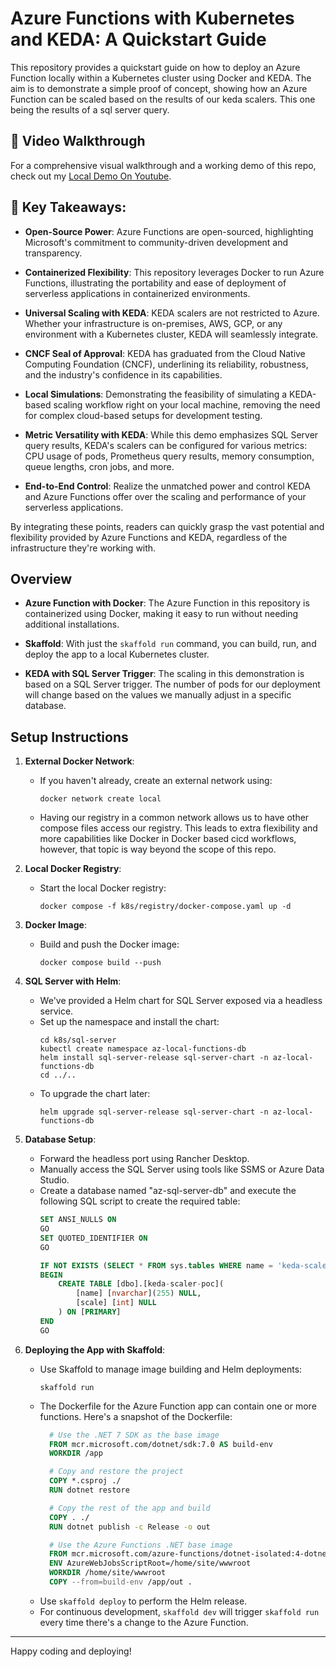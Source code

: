 # Azure Functions with Kubernetes and KEDA: A Quickstart Guide

This repository provides a quickstart guide on how to deploy an Azure Function locally within a Kubernetes cluster using Docker and KEDA. The aim is to demonstrate a simple proof of concept, showing how an Azure Function can be scaled based on the results of our keda scalers. This one being the results of a sql server query.

## 🎥 **Video Walkthrough**
For a comprehensive visual walkthrough and a working demo of this repo, check out my [Local Demo On Youtube](https://www.youtube.com/watch?v=ULrng1T31EY).

## 🚀 **Key Takeaways**:

- **Open-Source Power**: Azure Functions are open-sourced, highlighting Microsoft's commitment to community-driven development and transparency.

- **Containerized Flexibility**: This repository leverages Docker to run Azure Functions, illustrating the portability and ease of deployment of serverless applications in containerized environments.

- **Universal Scaling with KEDA**: KEDA scalers are not restricted to Azure. Whether your infrastructure is on-premises, AWS, GCP, or any environment with a Kubernetes cluster, KEDA will seamlessly integrate.

- **CNCF Seal of Approval**: KEDA has graduated from the Cloud Native Computing Foundation (CNCF), underlining its reliability, robustness, and the industry's confidence in its capabilities.

- **Local Simulations**: Demonstrating the feasibility of simulating a KEDA-based scaling workflow right on your local machine, removing the need for complex cloud-based setups for development testing.

- **Metric Versatility with KEDA**: While this demo emphasizes SQL Server query results, KEDA's scalers can be configured for various metrics: CPU usage of pods, Prometheus query results, memory consumption, queue lengths, cron jobs, and more.

- **End-to-End Control**: Realize the unmatched power and control KEDA and Azure Functions offer over the scaling and performance of your serverless applications.

By integrating these points, readers can quickly grasp the vast potential and flexibility provided by Azure Functions and KEDA, regardless of the infrastructure they're working with.

## Overview

- **Azure Function with Docker**: The Azure Function in this repository is containerized using Docker, making it easy to run without needing additional installations.
  
- **Skaffold**: With just the `skaffold run` command, you can build, run, and deploy the app to a local Kubernetes cluster.
  
- **KEDA with SQL Server Trigger**: The scaling in this demonstration is based on a SQL Server trigger. The number of pods for our deployment will change based on the values we manually adjust in a specific database.

## Setup Instructions

1. **External Docker Network**:
    - If you haven't already, create an external network using:
      ```
      docker network create local
      ```
    - Having our registry in a common network allows us to have other compose files access our registry. This leads to extra flexibility and more capabilities like Docker in Docker based cicd workflows, however, that topic is way beyond the scope of this repo.

2. **Local Docker Registry**:
    - Start the local Docker registry:
      ```
      docker compose -f k8s/registry/docker-compose.yaml up -d
      ```

3. **Docker Image**:
    - Build and push the Docker image:
      ```
      docker compose build --push
      ```

4. **SQL Server with Helm**:
    - We've provided a Helm chart for SQL Server exposed via a headless service.
    - Set up the namespace and install the chart:
      ```
      cd k8s/sql-server
      kubectl create namespace az-local-functions-db
      helm install sql-server-release sql-server-chart -n az-local-functions-db
      cd ../..
      ```
    - To upgrade the chart later:
      ```
      helm upgrade sql-server-release sql-server-chart -n az-local-functions-db
      ```

5. **Database Setup**:
    - Forward the headless port using Rancher Desktop.
    - Manually access the SQL Server using tools like SSMS or Azure Data Studio.
    - Create a database named "az-sql-server-db" and execute the following SQL script to create the required table:
      ```sql
      SET ANSI_NULLS ON
      GO
      SET QUOTED_IDENTIFIER ON
      GO
      
      IF NOT EXISTS (SELECT * FROM sys.tables WHERE name = 'keda-scaler-poc' AND schema_id = SCHEMA_ID('dbo'))
      BEGIN
          CREATE TABLE [dbo].[keda-scaler-poc](
              [name] [nvarchar](255) NULL,
              [scale] [int] NULL
          ) ON [PRIMARY]
      END
      GO

      ```

6. **Deploying the App with Skaffold**:
    - Use Skaffold to manage image building and Helm deployments:
      ```
      skaffold run
      ```
    - The Dockerfile for the Azure Function app can contain one or more functions. Here's a snapshot of the Dockerfile:
      ```Dockerfile
        # Use the .NET 7 SDK as the base image
        FROM mcr.microsoft.com/dotnet/sdk:7.0 AS build-env
        WORKDIR /app

        # Copy and restore the project
        COPY *.csproj ./
        RUN dotnet restore

        # Copy the rest of the app and build
        COPY . ./
        RUN dotnet publish -c Release -o out

        # Use the Azure Functions .NET base image
        FROM mcr.microsoft.com/azure-functions/dotnet-isolated:4-dotnet-isolated7.0-slim AS runtime
        ENV AzureWebJobsScriptRoot=/home/site/wwwroot
        WORKDIR /home/site/wwwroot
        COPY --from=build-env /app/out .
      ```
    - Use `skaffold deploy` to perform the Helm release.
    - For continuous development, `skaffold dev` will trigger `skaffold run` every time there's a change to the Azure Function.

---

Happy coding and deploying!
